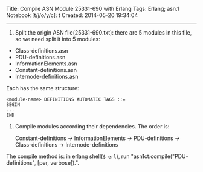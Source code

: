Title: Compile ASN Module 25331-690 with Erlang
Tags: Erlang; asn.1
Notebook [t/j/o/y/c]: t
Created: 2014-05-20 19:34:04

------

1. Split the origin ASN file(25331-690.txt): there are 5 modules in this file, so we need split it into 5 modules:

* Class-definitions.asn
* PDU-definitions.asn
* InformationElements.asn
* Constant-definitions.asn
* Internode-definitions.asn

Each has the same structure:

    <module-name> DEFINITIONS AUTOMATIC TAGS ::=
    BEGIN
    ...
    END

1. Compile modules according their dependencies. The order is:

    Constant-definitions -> InformationElements -> PDU-definitions -> Class-definitions -> Internode-definitions

The compile method is: in erlang shell(`$ erl`), run "asn1ct:compile("PDU-definitions", [per, verbose]).".
